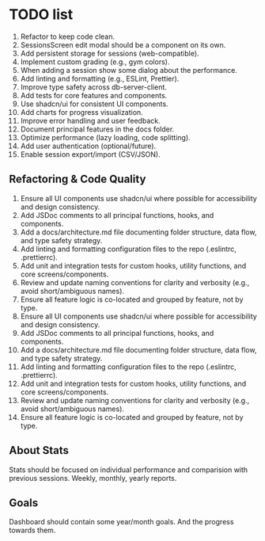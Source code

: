 # TODO list

1. Refactor to keep code clean.
2. SessionsScreen edit modal should be a component on its own.
3. Add persistent storage for sessions (web-compatible).
4. Implement custom grading (e.g., gym colors).
5. When adding a session show some dialog about the performance.
6. Add linting and formatting (e.g., ESLint, Prettier).
7. Improve type safety across db-server-client.
8. Add tests for core features and components.
9. Use shadcn/ui for consistent UI components.
10. Add charts for progress visualization.
11. Improve error handling and user feedback.
12. Document principal features in the docs folder.
13. Optimize performance (lazy loading, code splitting).
14. Add user authentication (optional/future).
15. Enable session export/import (CSV/JSON).

## Refactoring & Code Quality

1. Ensure all UI components use shadcn/ui where possible for accessibility and design consistency.
2. Add JSDoc comments to all principal functions, hooks, and components.
3. Add a docs/architecture.md file documenting folder structure, data flow, and type safety strategy.
4. Add linting and formatting configuration files to the repo (.eslintrc, .prettierrc).
5.  Add unit and integration tests for custom hooks, utility functions, and core screens/components.
6. Review and update naming conventions for clarity and verbosity (e.g., avoid short/ambiguous names).
7. Ensure all feature logic is co-located and grouped by feature, not by type.
5. Ensure all UI components use shadcn/ui where possible for accessibility and design consistency.
6. Add JSDoc comments to all principal functions, hooks, and components.
7. Add a docs/architecture.md file documenting folder structure, data flow, and type safety strategy.
8. Add linting and formatting configuration files to the repo (.eslintrc, .prettierrc).
9.  Add unit and integration tests for custom hooks, utility functions, and core screens/components.
10. Review and update naming conventions for clarity and verbosity (e.g., avoid short/ambiguous names).
11. Ensure all feature logic is co-located and grouped by feature, not by type.

## About Stats

Stats should be focused on individual performance and comparision with previous sessions.
Weekly, monthly, yearly reports.

## Goals

Dashboard should contain some year/month goals. And the progress towards them.
